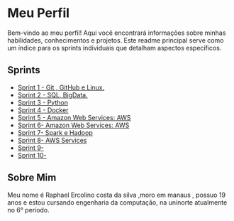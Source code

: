 # Meu Perfil

Bem-vindo ao meu perfil! Aqui você encontrará informações sobre minhas habilidades, conhecimentos e projetos. Este readme principal serve como um índice para os sprints individuais que detalham aspectos específicos.

## Sprints

- [Sprint 1 - Git , GitHub e Linux.](Sprint1/README.md)
- [Sprint 2 - SQL, BigData.](Sprint2/README.md)
- [Sprint 3 - Python ](Sprint3/README.md)
- [Sprint 4 - Docker ](Sprint4/README.md)
- [Sprint 5 - Amazon Web Services: AWS](Sprint5/README.md)
- [Sprint 6-  Amazon Web Services: AWS  ](Sprint6/README.md)
- [Sprint 7- Spark e Hadoop ](Sprint7/README.md)
- [Sprint 8- AWS Services  ](Sprint8/README.md)
- [Sprint 9-  ](Sprint9/README.md)
- [Sprint 10- ](Sprint10/README.md)

## Sobre Mim

Meu nome é Raphael Ercolino costa da silva ,moro em manaus , possuo 19 anos e estou cursando engenharia da computação, na uninorte atualmente no 6° período.

